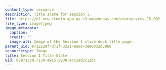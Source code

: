 ```yaml
---
content_type: resource
description: Title slate for session 1.
file: https://ol-ocw-studio-app-qa.s3.amazonaws.com/courses/res-15-002-mission-metrics-finance-training-for-federal-credit-program-professionals-summer-2016/080713cd7130a9155930ecc1ad2c12bc_RES15-002_Session_1.jpg
file_type: image/jpeg
image_metadata:
  caption: ''
  credit: ''
  image-alt: Image of the Session 1 slide deck title page.
parent_uid: 6712229f-d71f-3221-ea88-ce00d32d3866
resourcetype: Image
title: Session 1 Title Slate
uid: 080713cd-7130-a915-5930-ecc1ad2c12bc
---
```

